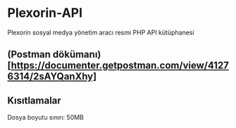 # Plexorin-API
Plexorin sosyal medya yönetim aracı resmi PHP API kütüphanesi

## (Postman dökümanı)[https://documenter.getpostman.com/view/41276314/2sAYQanXhy]

## Kısıtlamalar
Dosya boyutu sınırı: 50MB
